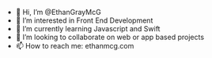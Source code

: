 - 👋 Hi, I’m @EthanGrayMcG
- 👀 I’m interested in Front End Development
- 🌱 I’m currently learning Javascript and Swift
- 💞️ I’m looking to collaborate on web or app based projects
- 📫 How to reach me: ethanmcg.com

<!---
EthanGrayMcG/EthanGrayMcG is a ✨ special ✨ repository because its `README.md` (this file) appears on your GitHub profile.
You can click the Preview link to take a look at your changes.
--->
